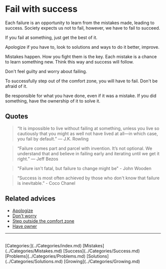 # Fail with success

Each failure is an opportunity to learn from the mistakes made, leading to success. Society expects us not to fail, however, we have to fail to succeed.
 
If you fail at something, just get the best of it.
 
Apologize if you have to, look to solutions and ways to do it better, improve.
 
Mistakes happen. How you fight them is the key. Each mistake is a chance to learn something new. Think this way and success will follow.
 
Don't feel guilty and worry about failing.
 
To successfully step out of the comfort zone, you will have to fail. Don't be afraid of it.
 
Be responsible for what you have done, even if it was a mistake. If you did something, have the ownership of it to solve it.

## Quotes

> “It is impossible to live without failing at something, unless you live so cautiously that you might as well not have lived at all—in which case, you fail by default.” ― J.K. Rowling

> “Failure comes part and parcel with invention. It’s not optional. We understand that and believe in failing early and iterating until we get it right.” ― Jeff Bezos

> "Failure isn't fatal, but failure to change might be" - John Wooden

> “Success is most often achieved by those who don't know that failure is inevitable.” - Coco Chanel

## Related advices

- [Apologize](../Apologize/index.md)
- [Don't worry](../Don't%20worry/index.md)
- [Step outside the comfort zone](../Step%20outside%20the%20comfort%20zone/index.md)
- [Have owner](../Have%20ownership%20of%20what%20you%20do/index.md)
<hr/><br/>[Categories:](../Categories/index.md) [Mistakes](../Categories/Mistakes.md) [Success](../Categories/Success.md) [Problems](../Categories/Problems.md) [Solutions](../Categories/Solutions.md) [Growing](../Categories/Growing.md)
